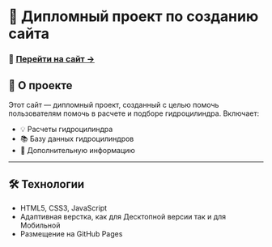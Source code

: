 # 🧠 Дипломный проект по созданию сайта

### 🔗 [Перейти на сайт →](https://Saorix.github.io)

## 📌 О проекте

Этот сайт — дипломный проект, созданный с целью помочь пользователям помочь в расчете и подборе гидроцилиндра. Включает:

- 💡 Расчеты гидроцилиндра
- 📚 Базу данных гидроцилиндров
- 💬 Дополнительную информацию

---

## 🛠 Технологии

- HTML5, CSS3, JavaScript  
- Адаптивная верстка, как для Десктопной версии так и для Мобильной
- Размещение на GitHub Pages  
